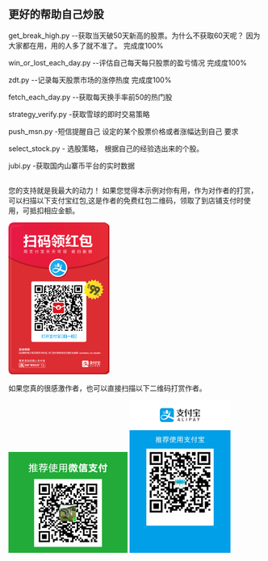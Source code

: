 ## 更好的帮助自己炒股
get_break_high.py --获取当天破50天新高的股票。为什么不获取60天呢？ 因为大家都在用，用的人多了就不准了。 完成度100%

win_or_lost_each_day.py --评估自己每天每只股票的盈亏情况 完成度100%

zdt.py --记录每天股票市场的涨停热度 完成度100%

fetch_each_day.py --获取每天换手率前50的热门股

strategy_verify.py -获取雪球的即时交易策略

push_msn.py -短信提醒自己 设定的某个股票价格或者涨幅达到自己 要求

select_stock.py - 选股策略， 根据自己的经验选出来的个股。 

jubi.py -获取国内山寨币平台的实时数据

##
您的支持就是我最大的动力！
如果您觉得本示例对你有用，作为对作者的打赏，可以扫描以下支付宝红包,这是作者的免费红包二维码，领取了到店铺支付时使用，可抵扣相应金额。

![alipay](resource/redbag.jpg )

如果您真的很感激作者，也可以直接扫描以下二维码打赏作者。

![weixin](resource/weixin.png)    ![alipay](resource/MyAlipay.jpg)  